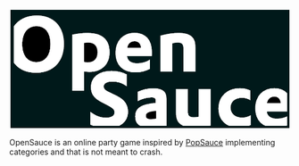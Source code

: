   <p align="center">
    <a href="https://github.com/HE-Arc/OpenSauce/blob/master/opensauceapp/static/ressources/img/OpenSauce_logo.png">
      <img src="https://github.com/HE-Arc/OpenSauce/blob/master/opensauceapp/static/ressources/img/OpenSauce_logo.png" width=500>
    </a>
  </p>


OpenSauce is an online party game inspired by [PopSauce](http://popsauce.sparklinlabs.com/) implementing categories and that is not meant to crash.
